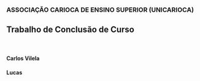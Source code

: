 ### ASSOCIAÇÃO CARIOCA DE ENSINO SUPERIOR (UNICARIOCA)
## Trabalho de Conclusão de Curso
<addr></addr>
<br>
#### Carlos Vilela
#### Lucas
